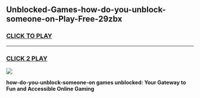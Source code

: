 
## Unblocked-Games-how-do-you-unblock-someone-on-Play-Free-29zbx
<h3>
<a href="https://premium76.site?title=how-do-you-unblock-someone-on&ref=20M">CLICK TO PLAY</a></h3>
<hr>

<h3>
<a href="https://premium76.site?title=how-do-you-unblock-someone-on&ref=20M">CLICK 2 PLAY</a>
  
</h3>

<a href="https://premium76.site?title=how-do-you-unblock-someone-on&ref=19M"><img src="https://clearcache.store/games.png"></a>


**how-do-you-unblock-someone-on games unblocked: Your Gateway to Fun and Accessible Online Gaming**
